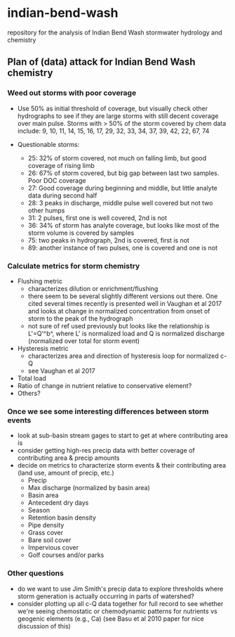 # indian-bend-wash

repository for the analysis of Indian Bend Wash stormwater hydrology and chemistry

## Plan of (data) attack for Indian Bend Wash chemistry

### Weed out storms with poor coverage

* Use 50% as initial threshold of coverage, but visually check other hydrographs to see if they are large storms with still decent coverage over main pulse. Storms with > 50% of the storm covered by chem data include: 9, 10, 11, 14, 15, 16, 17, 29, 32, 33, 34, 37, 39, 42, 22, 67, 74 

* Questionable storms:
    + 25: 32% of storm covered, not much on falling limb, but good coverage of rising limb
    + 26: 67% of storm covered, but big gap between last two samples. Poor DOC coverage
    + 27: Good coverage during beginning and middle, but little analyte data during second half 
    + 28: 3 peaks in discharge, middle pulse well covered but not two other humps
    + 31: 2 pulses, first one is well covered, 2nd is not
    + 36: 34% of storm has analyte coverage, but looks like most of the storm volume is covered by samples
    + 75: two peaks in hydrograph, 2nd is covered, first is not
    + 89: another instance of two pulses, one is covered and one is not


### Calculate metrics for storm chemistry

* Flushing metric
    + characterizes dilution or enrichment/flushing
    + there seem to be several slightly different versions out there. One cited several times recently is presented well in Vaughan et al 2017 and looks at change in normalized concentration from onset of storm to the peak of the hydrograph
    + not sure of ref used previously but looks like the relationship is L'=Q'^b^, where L' is normalized load and Q is normalized discharge (normalized over total for storm event)
* Hysteresis metric
    + characterizes area and direction of hysteresis loop for normalized c-Q
    + see Vaughan et al 2017
* Total load
* Ratio of change in nutrient relative to conservative element?
* Others?


### Once we see some interesting differences between storm events

* look at sub-basin stream gages to start to get at where contributing area is
* consider getting high-res precip data with better coverage of contributing area & precip amounts
* decide on metrics to characterize storm events & their contributing area (land use, amount of precip, etc.)
    + Precip
    + Max discharge (normalized by basin area)
    + Basin area
    + Antecedent dry days
    + Season
    + Retention basin density
    + Pipe density
    + Grass cover
    + Bare soil cover
    + Impervious cover
    + Golf courses and/or parks

### Other questions

* do we want to use Jim Smith's precip data to explore thresholds where storm generation is actually occurring in parts of watershed?
* consider plotting up all c-Q data together for full record to see whether we're seeing chemostatic or chemodynamic patterns for nutrients vs geogenic elements (e.g., Ca) (see Basu et al 2010 paper for nice discussion of this)
